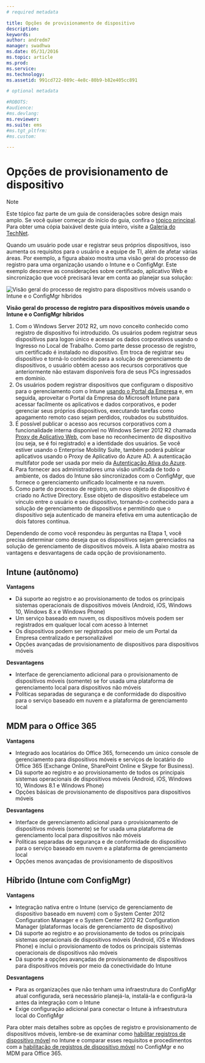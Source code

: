 ```yaml
---
# required metadata

title: Opções de provisionamento de dispositivo
description:
keywords:
author: andredm7
manager: swadhwa
ms.date: 05/31/2016
ms.topic: article
ms.prod:
ms.service:
ms.technology:
ms.assetid: 991cd722-089c-4e8c-80b9-b82e405cc891

# optional metadata

#ROBOTS:
#audience:
#ms.devlang:
ms.reviewer: 
ms.suite: ems
#ms.tgt_pltfrm:
#ms.custom:

---
```


# Opções de provisionamento de dispositivo

>[!NOTE]
>Este tópico faz parte de um guia de considerações sobre design mais amplo. Se você quiser começar do início do guia, confira o [tópico principal](mdm-design-considerations-guide.md). Para obter uma cópia baixável deste guia inteiro, visite a [Galeria do TechNet](https://gallery.technet.microsoft.com/Mobile-Device-Management-7d401582).

Quando um usuário pode usar e registrar seus próprios dispositivos, isso aumenta os requisitos para o usuário e a equipe de TI, além de afetar várias áreas. Por exemplo, a figura abaixo mostra uma visão geral do processo de registro para uma organização usando o Intune e o ConfigMgr. Este exemplo descreve as considerações sobre certificado, aplicativo Web e sincronização que você precisará levar em conta ao planejar sua solução:

![Visão geral do processo de registro para dispositivos móveis usando o Intune e o ConfigMgr híbridos](./media/MDM_Figure_04.png)

**Visão geral do processo de registro para dispositivos móveis usando o Intune e o ConfigMgr híbridos**

1. Com o <token>Windows Server 2012 R2, um novo conceito conhecido como registro de dispositivo foi introduzido.  Os usuários podem registrar seus dispositivos para logon único e acessar os dados corporativos usando o Ingresso no Local de Trabalho.  Como parte desse processo de registro, um certificado é instalado no dispositivo. Em troca de registrar seu dispositivo e torná-lo conhecido para a solução de gerenciamento de dispositivos, o usuário obtém acesso aos recursos corporativos que anteriormente não estavam disponíveis fora de seus PCs ingressados em domínio.
2. Os usuários podem registrar dispositivos que configuram o dispositivo para o gerenciamento com o Intune [usando o Portal da Empresa](/Intune/deployuse/enroll-devices-in-microsoft-intune) e, em seguida, aproveitar o Portal da Empresa do Microsoft Intune para acessar facilmente os aplicativos e dados corporativos, e poder gerenciar seus próprios dispositivos, executando tarefas como apagamento remoto caso sejam perdidos, roubados ou substituídos.
3. É possível publicar o acesso aos recursos corporativos com a funcionalidade interna disponível no Windows Server 2012 R2 chamada [Proxy de Aplicativo Web](https://technet.microsoft.com/library/dn584107.aspx), com base no reconhecimento de dispositivo (ou seja, se é foi registrado) e a identidade dos usuários. Se você estiver usando o Enterprise Mobility Suite, também poderá publicar aplicativos usando o Proxy de Aplicativo do Azure AD. A autenticação multifator pode ser usada por meio da [Autenticação Ativa do Azure](https://azure.microsoft.com/documentation/articles/multi-factor-authentication-get-started-cloud/).
4. Para fornecer aos administradores uma visão unificada de todo o ambiente, os dados do Intune são sincronizados com o ConfigMgr, que fornece o gerenciamento unificado localmente e na nuvem.
5. Como parte do processo de registro, um novo objeto de dispositivo é criado no Active Directory.  Esse objeto de dispositivo estabelece um vínculo entre o usuário e seu dispositivo, tornando-o conhecido para a solução de gerenciamento de dispositivos e permitindo que o dispositivo seja autenticado de maneira efetiva em uma autenticação de dois fatores contínua.

Dependendo de como você respondeu às perguntas na Etapa 1, você precisa determinar como deseja que os dispositivos sejam gerenciados na solução de gerenciamento de dispositivos móveis. A lista abaixo mostra as vantagens e desvantagens de cada opção de provisionamento.

## Intune (autônomo)

**Vantagens**

- Dá suporte ao registro e ao provisionamento de todos os principais sistemas operacionais de dispositivos móveis (Android, iOS, Windows 10, Windows 8.x e Windows Phone)
- Um serviço baseado em nuvem, os dispositivos móveis podem ser registrados em qualquer local com acesso à Internet
- Os dispositivos podem ser registrados por meio de um Portal da Empresa centralizado e personalizável
- Opções avançadas de provisionamento de dispositivos para dispositivos móveis

**Desvantagens**

- Interface de gerenciamento adicional para o provisionamento de dispositivos móveis (somente) se for usada uma plataforma de gerenciamento local para dispositivos não móveis
- Políticas separadas de segurança e de conformidade do dispositivo para o serviço baseado em nuvem e a plataforma de gerenciamento local 

## MDM para o Office 365

**Vantagens**

- Integrado aos locatários do Office 365, fornecendo um único console de gerenciamento para dispositivos móveis e serviços de locatário do Office 365 (Exchange Online, SharePoint Online e Skype for Business).
- Dá suporte ao registro e ao provisionamento de todos os principais sistemas operacionais de dispositivos móveis (Android, iOS, Windows 10, Windows 8.1 e Windows Phone)
- Opções básicas de provisionamento de dispositivos para dispositivos móveis

**Desvantagens**

- Interface de gerenciamento adicional para o provisionamento de dispositivos móveis (somente) se for usada uma plataforma de gerenciamento local para dispositivos não móveis
- Políticas separadas de segurança e de conformidade do dispositivo para o serviço baseado em nuvem e a plataforma de gerenciamento local
- Opções menos avançadas de provisionamento de dispositivos

## Híbrido (Intune com ConfigMgr)

**Vantagens**

- Integração nativa entre o Intune (serviço de gerenciamento de dispositivo baseado em nuvem) com o System Center 2012 Configuration Manager e o System Center 2012 R2 Configuration Manager (plataformas locais de gerenciamento de dispositivo)
- Dá suporte ao registro e ao provisionamento de todos os principais sistemas operacionais de dispositivos móveis (Android, iOS e Windows Phone) e inclui o provisionamento de todos os principais sistemas operacionais de dispositivos não móveis
- Dá suporte a opções avançadas de provisionamento de dispositivos para dispositivos móveis por meio da conectividade do Intune

**Desvantagens**

- Para as organizações que não tenham uma infraestrutura do ConfigMgr atual configurada, será necessário planejá-la, instalá-la e configurá-la antes da integração com o Intune
- Exige configuração adicional para conectar o Intune à infraestrutura local do ConfigMgr

Para obter mais detalhes sobre as opções de registro e provisionamento de dispositivos móveis, lembre-se de examinar como [habilitar registros de dispositivo móvel](/Intune/deployuse/enroll-devices-in-microsoft-intune) no Intune e comparar esses requisitos e procedimentos com a [habilitação de registros de dispositivo móvel](https://technet.microsoft.com/library/jj884158.aspx) no ConfigMgr e no MDM para Office 365.

<!--HONumber=Jun16_HO1-->


